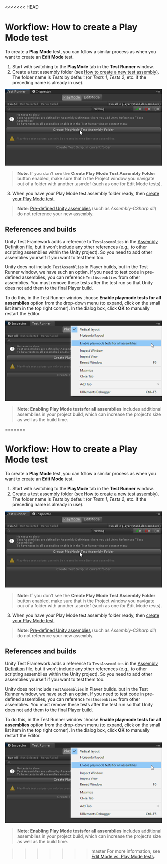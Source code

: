 <<<<<<< HEAD
# Workflow: How to create a Play Mode test 

To create a **Play Mode** test, you can follow a similar process as when you want to create an **Edit Mode** test. 

1. Start with switching to the **PlayMode** tab in the **Test Runner** window.
2. Create a test assembly folder (see [How to create a new test assembly)](./workflow-create-test-assembly.md). The folder name is *Tests* by default (or *Tests 1*, *Tests 2*, etc. if the preceding name is already in use). 

![PlayMode tab](./images/playmode-tab.png)

> **Note**: If you don’t see the **Create Play Mode Test Assembly Folder** button enabled, make sure that in the Project window you navigate out of a folder with another .asmdef (such as one for Edit Mode tests). 

3. When you have your Play Mode test assembly folder ready, then [create your Play Mode test](./workflow-create-test.md). 

> **Note**: [Pre-defined Unity assemblies](https://docs.unity3d.com/Manual/ScriptCompileOrderFolders.html) (such as _Assembly-CSharp.dll_) do not reference your new assembly. 

## References and builds

Unity Test Framework adds a reference to `TestAssemblies` in the [Assembly Definition](https://docs.unity3d.com/Manual/ScriptCompilationAssemblyDefinitionFiles.html) file, but it won't include any other references (e.g., to other scripting assemblies within the Unity project). So you need to add other assemblies yourself if you want to test them too.

Unity does not include `TestAssemblies` in Player builds, but in the Test Runner window, we have such an option. If you need to test code in pre-defined assemblies, you can reference `TestAssemblies` from other assemblies. You must remove these tests after the test run so that Unity does not add them to the final Player build.

To do this, in the Test Runner window choose **Enable playmode tests for all assemblies** option from the drop-down menu (to expand, click on the small list item in the top right corner). In the dialog box, click **OK** to manually restart the Editor.

![Enable Play Mode tests for all assemblies](./images/playmode-enable-all.png)

> **Note**: **Enabling Play Mode tests for all assemblies** includes additional assemblies in your project build, which can increase the project’s size as well as the build time.

=======
# Workflow: How to create a Play Mode test 

To create a **Play Mode** test, you can follow a similar process as when you want to create an **Edit Mode** test. 

1. Start with switching to the **PlayMode** tab in the **Test Runner** window.
2. Create a test assembly folder (see [How to create a new test assembly)](./workflow-create-test-assembly.md). The folder name is *Tests* by default (or *Tests 1*, *Tests 2*, etc. if the preceding name is already in use). 

![PlayMode tab](./images/playmode-tab.png)

> **Note**: If you don’t see the **Create Play Mode Test Assembly Folder** button enabled, make sure that in the Project window you navigate out of a folder with another .asmdef (such as one for Edit Mode tests). 

3. When you have your Play Mode test assembly folder ready, then [create your Play Mode test](./workflow-create-test.md). 

> **Note**: [Pre-defined Unity assemblies](https://docs.unity3d.com/Manual/ScriptCompileOrderFolders.html) (such as _Assembly-CSharp.dll_) do not reference your new assembly. 

## References and builds

Unity Test Framework adds a reference to `TestAssemblies` in the [Assembly Definition](https://docs.unity3d.com/Manual/ScriptCompilationAssemblyDefinitionFiles.html) file, but it won't include any other references (e.g., to other scripting assemblies within the Unity project). So you need to add other assemblies yourself if you want to test them too.

Unity does not include `TestAssemblies` in Player builds, but in the Test Runner window, we have such an option. If you need to test code in pre-defined assemblies, you can reference `TestAssemblies` from other assemblies. You must remove these tests after the test run so that Unity does not add them to the final Player build.

To do this, in the Test Runner window choose **Enable playmode tests for all assemblies** option from the drop-down menu (to expand, click on the small list item in the top right corner). In the dialog box, click **OK** to manually restart the Editor.

![Enable Play Mode tests for all assemblies](./images/playmode-enable-all.png)

> **Note**: **Enabling Play Mode tests for all assemblies** includes additional assemblies in your project build, which can increase the project’s size as well as the build time.

>>>>>>> master
For more information, see [Edit Mode vs. Play Mode tests](./edit-mode-vs-play-mode-tests.md).